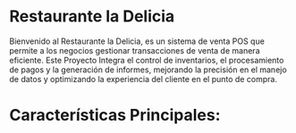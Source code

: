 # Restaurante la Delicia


Bienvenido al Restaurante la Delicia, es un sistema de venta POS que permite a los negocios gestionar transacciones de venta de manera eficiente. Este Proyecto Integra el control de inventarios, el procesamiento de pagos y la generación de informes, mejorando la precisión en el manejo de datos y optimizando la experiencia del cliente en el punto de compra.

# Características Principales:
